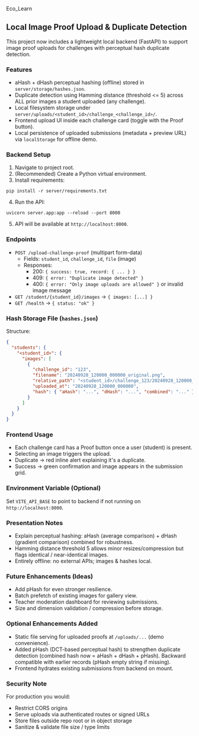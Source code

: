 Eco_Learn

## Local Image Proof Upload & Duplicate Detection

This project now includes a lightweight local backend (FastAPI) to support image proof uploads for challenges with perceptual hash duplicate detection.

### Features
- aHash + dHash perceptual hashing (offline) stored in `server/storage/hashes.json`.
- Duplicate detection using Hamming distance (threshold <= 5) across ALL prior images a student uploaded (any challenge).
- Local filesystem storage under `server/uploads/<student_id>/challenge_<challenge_id>/`.
- Frontend upload UI inside each challenge card (toggle with the Proof button).
- Local persistence of uploaded submissions (metadata + preview URL) via `localStorage` for offline demo.

### Backend Setup
1. Navigate to project root.
2. (Recommended) Create a Python virtual environment.
3. Install requirements:
```
pip install -r server/requirements.txt
```
4. Run the API:
```
uvicorn server.app:app --reload --port 8000
```
5. API will be available at `http://localhost:8000`.

### Endpoints
- `POST /upload-challenge-proof` (multipart form-data)
  - Fields: `student_id`, `challenge_id`, `file` (image)
  - Responses:
    - 200: `{ success: true, record: { ... } }`
    - 409: `{ error: "Duplicate image detected" }`
    - 400: `{ error: "Only image uploads are allowed" }` or invalid image message
- `GET /student/{student_id}/images` → `{ images: [...] }`
- `GET /health` → `{ status: "ok" }`

### Hash Storage File (`hashes.json`)
Structure:
```json
{
  "students": {
    "<student_id>": {
      "images": [
        {
          "challenge_id": "123",
          "filename": "20240928_120000_000000_original.png",
          "relative_path": "<student_id>/challenge_123/20240928_120000_000000_original.png",
          "uploaded_at": "20240928_120000_000000",
          "hash": { "aHash": "...", "dHash": "...", "combined": "..." }
        }
      ]
    }
  }
}
```

### Frontend Usage
- Each challenge card has a Proof button once a user (student) is present.
- Selecting an image triggers the upload.
- Duplicate -> red inline alert explaining it's a duplicate.
- Success -> green confirmation and image appears in the submission grid.

### Environment Variable (Optional)
Set `VITE_API_BASE` to point to backend if not running on `http://localhost:8000`.

### Presentation Notes
- Explain perceptual hashing: aHash (average comparison) + dHash (gradient comparison) combined for robustness.
- Hamming distance threshold 5 allows minor resizes/compression but flags identical / near-identical images.
- Entirely offline: no external APIs; images & hashes local.

### Future Enhancements (Ideas)
- Add pHash for even stronger resilience.
- Batch prefetch of existing images for gallery view.
- Teacher moderation dashboard for reviewing submissions.
- Size and dimension validation / compression before storage.

### Optional Enhancements Added
- Static file serving for uploaded proofs at `/uploads/...` (demo convenience).
- Added pHash (DCT-based perceptual hash) to strengthen duplicate detection (combined hash now = aHash + dHash + pHash). Backward compatible with earlier records (pHash empty string if missing).
- Frontend hydrates existing submissions from backend on mount.

### Security Note
For production you would:
- Restrict CORS origins
- Serve uploads via authenticated routes or signed URLs
- Store files outside repo root or in object storage
- Sanitize & validate file size / type limits

